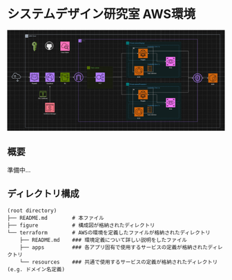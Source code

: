 # システムデザイン研究室 AWS環境

![image](./figure/overview.png)

## 概要
準備中…

## ディレクトリ構成
```
(root directory)
├── README.md        # 本ファイル
├── figure           # 構成図が格納されたディレクトリ
└── terraform        # AWSの環境を定義したファイルが格納されたディレクトリ
    ├── README.md    ### 環境定義について詳しい説明をしたファイル
    ├── apps         ### 各アプリ固有で使用するサービスの定義が格納されたディレクトリ
    └── resources    ### 共通で使用するサービスの定義が格納されたディレクトリ(e.g. ドメイン名定義)
```
